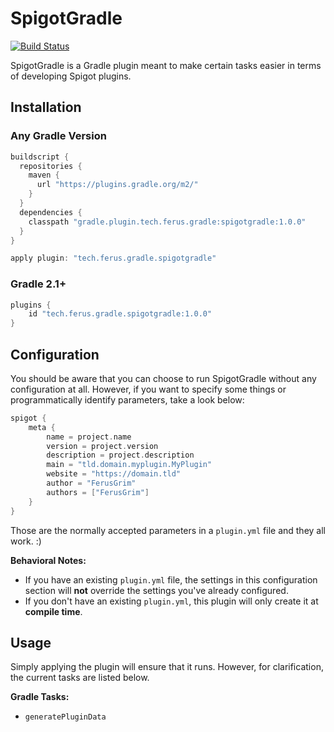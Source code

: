 # SpigotGradle 
[![Build Status](https://travis-ci.org/FerusTech/SpigotGradle.svg?branch=master)](https://travis-ci.org/FerusTech/SpigotGradle)

SpigotGradle is a Gradle plugin meant to make certain tasks easier in terms of developing Spigot plugins.

## Installation

### Any Gradle Version

```groovy
buildscript {
  repositories {
    maven {
      url "https://plugins.gradle.org/m2/"
    }
  }
  dependencies {
    classpath "gradle.plugin.tech.ferus.gradle:spigotgradle:1.0.0"
  }
}

apply plugin: "tech.ferus.gradle.spigotgradle"
```

### Gradle 2.1+

```groovy
plugins {
    id "tech.ferus.gradle.spigotgradle:1.0.0"
}
```

## Configuration

You should be aware that you can choose to run SpigotGradle without any configuration at all. However, if you want to specify some things or programmatically identify parameters, take a look below:

```groovy
spigot {
    meta {
        name = project.name
        version = project.version
        description = project.description
        main = "tld.domain.myplugin.MyPlugin"
        website = "https://domain.tld"
        author = "FerusGrim"
        authors = ["FerusGrim"]
    }
}
```

Those are the normally accepted parameters in a `plugin.yml` file and they all work. :)

**Behavioral Notes:**
* If you have an existing `plugin.yml` file, the settings in this configuration section will **not** override the settings you've already configured.
* If you don't have an existing `plugin.yml`, this plugin will only create it at **compile time**.

## Usage

Simply applying the plugin will ensure that it runs. However, for clarification, the current tasks are listed below.

**Gradle Tasks:**
- `generatePluginData`
